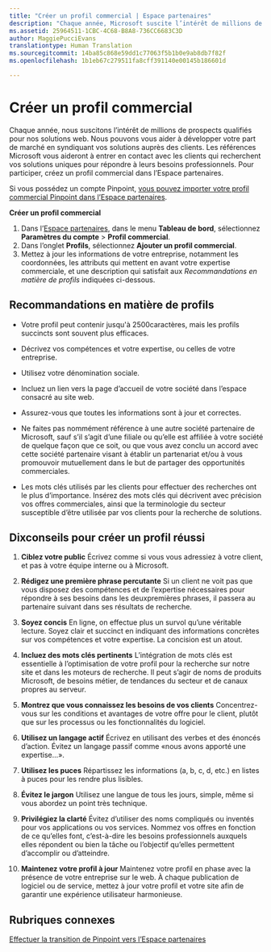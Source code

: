```yaml
---
title: "Créer un profil commercial | Espace partenaires"
description: "Chaque année, Microsoft suscite l’intérêt de millions de prospects qualifiés, pour nos solutions web."
ms.assetid: 25964511-1CBC-4C68-B8A8-736CC6683C3D
author: MaggiePucciEvans
translationtype: Human Translation
ms.sourcegitcommit: 14ba85c868e59dd1c77063f5b1b0e9ab8db7f82f
ms.openlocfilehash: 1b1eb67c279511fa8cff391140e00145b186601d

---
```


# Créer un profil commercial


Chaque année, nous suscitons l’intérêt de millions de prospects qualifiés pour nos solutions web. Nous pouvons vous aider à développer votre part de marché en syndiquant vos solutions auprès des clients. Les références Microsoft vous aideront à entrer en contact avec les clients qui recherchent vos solutions uniques pour répondre à leurs besoins professionnels. Pour participer, créez un profil commercial dans l’Espace partenaires.

Si vous possédez un compte Pinpoint, [vous pouvez importer votre profil commercial Pinpoint dans l’Espace partenaires](importing-pinpoint-profiles-into-partner-center.md).

**Créer un profil commercial**

1.  Dans l’[Espace partenaires](http://go.microsoft.com/fwlink/p/?LinkId=808956), dans le menu **Tableau de bord**, sélectionnez **Paramètres du compte** &gt; **Profil commercial**.
2.  Dans l’onglet **Profils**, sélectionnez **Ajouter un profil commercial**.
3.  Mettez à jour les informations de votre entreprise, notamment les coordonnées, les attributs qui mettent en avant votre expertise commerciale, et une description qui satisfait aux *Recommandations en matière de profils* indiquées ci-dessous.

## Recommandations en matière de profils


-   Votre profil peut contenir jusqu'à 2500caractères, mais les profils succincts sont souvent plus efficaces.

-   Décrivez vos compétences et votre expertise, ou celles de votre entreprise.

-   Utilisez votre dénomination sociale.

-   Incluez un lien vers la page d’accueil de votre société dans l’espace consacré au site web.

-   Assurez-vous que toutes les informations sont à jour et correctes.

-   Ne faites pas nommément référence à une autre société partenaire de Microsoft, sauf s’il s’agit d’une filiale ou qu’elle est affiliée à votre société de quelque façon que ce soit, ou que vous avez conclu un accord avec cette société partenaire visant à établir un partenariat et/ou à vous promouvoir mutuellement dans le but de partager des opportunités commerciales.

-   Les mots clés utilisés par les clients pour effectuer des recherches ont le plus d’importance. Insérez des mots clés qui décrivent avec précision vos offres commerciales, ainsi que la terminologie du secteur susceptible d’être utilisée par vos clients pour la recherche de solutions.

## Dixconseils pour créer un profil réussi


1.  **Ciblez votre public** Écrivez comme si vous vous adressiez à votre client, et pas à votre équipe interne ou à Microsoft.

2.  **Rédigez une première phrase percutante** Si un client ne voit pas que vous disposez des compétences et de l’expertise nécessaires pour répondre à ses besoins dans les deuxpremières phrases, il passera au partenaire suivant dans ses résultats de recherche.

3.  **Soyez concis** En ligne, on effectue plus un survol qu’une véritable lecture. Soyez clair et succinct en indiquant des informations concrètes sur vos compétences et votre expertise. La concision est un atout.

4.  **Incluez des mots clés pertinents** L’intégration de mots clés est essentielle à l’optimisation de votre profil pour la recherche sur notre site et dans les moteurs de recherche. Il peut s’agir de noms de produits Microsoft, de besoins métier, de tendances du secteur et de canaux propres au serveur.

5.  **Montrez que vous connaissez les besoins de vos clients** Concentrez-vous sur les conditions et avantages de votre offre pour le client, plutôt que sur les processus ou les fonctionnalités du logiciel.

6.  **Utilisez un langage actif** Écrivez en utilisant des verbes et des énoncés d’action. Évitez un langage passif comme «nous avons apporté une expertise...».

7.  **Utilisez les puces** Répartissez les informations (a, b, c, d, etc.) en listes à puces pour les rendre plus lisibles.

8.  **Évitez le jargon** Utilisez une langue de tous les jours, simple, même si vous abordez un point très technique.

9.  **Privilégiez la clarté** Évitez d’utiliser des noms compliqués ou inventés pour vos applications ou vos services. Nommez vos offres en fonction de ce qu’elles font, c’est-à-dire les besoins professionnels auxquels elles répondent ou bien la tâche ou l’objectif qu’elles permettent d’accomplir ou d’atteindre.

10. **Maintenez votre profil à jour** Maintenez votre profil en phase avec la présence de votre entreprise sur le web. À chaque publication de logiciel ou de service, mettez à jour votre profil et votre site afin de garantir une expérience utilisateur harmonieuse.

## Rubriques connexes


[Effectuer la transition de Pinpoint vers l’Espace partenaires](importing-pinpoint-profiles-into-partner-center.md)

 

 






<!--HONumber=Nov16_HO4-->


